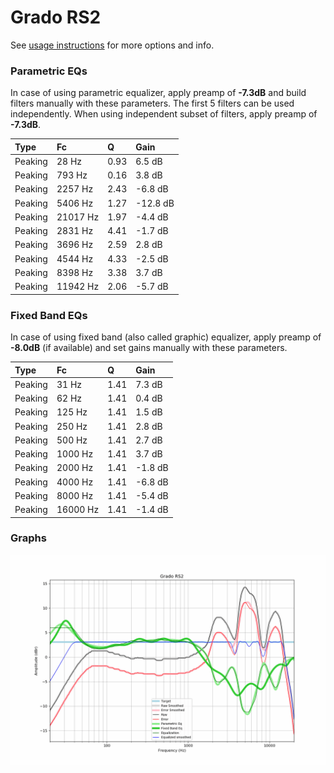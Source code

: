 # Grado RS2
See [usage instructions](https://github.com/jaakkopasanen/AutoEq#usage) for more options and info.

### Parametric EQs
In case of using parametric equalizer, apply preamp of **-7.3dB** and build filters manually
with these parameters. The first 5 filters can be used independently.
When using independent subset of filters, apply preamp of **-7.3dB**.

| Type    | Fc       |    Q | Gain     |
|:--------|:---------|:-----|:---------|
| Peaking | 28 Hz    | 0.93 | 6.5 dB   |
| Peaking | 793 Hz   | 0.16 | 3.8 dB   |
| Peaking | 2257 Hz  | 2.43 | -6.8 dB  |
| Peaking | 5406 Hz  | 1.27 | -12.8 dB |
| Peaking | 21017 Hz | 1.97 | -4.4 dB  |
| Peaking | 2831 Hz  | 4.41 | -1.7 dB  |
| Peaking | 3696 Hz  | 2.59 | 2.8 dB   |
| Peaking | 4544 Hz  | 4.33 | -2.5 dB  |
| Peaking | 8398 Hz  | 3.38 | 3.7 dB   |
| Peaking | 11942 Hz | 2.06 | -5.7 dB  |

### Fixed Band EQs
In case of using fixed band (also called graphic) equalizer, apply preamp of **-8.0dB**
(if available) and set gains manually with these parameters.

| Type    | Fc       |    Q | Gain    |
|:--------|:---------|:-----|:--------|
| Peaking | 31 Hz    | 1.41 | 7.3 dB  |
| Peaking | 62 Hz    | 1.41 | 0.4 dB  |
| Peaking | 125 Hz   | 1.41 | 1.5 dB  |
| Peaking | 250 Hz   | 1.41 | 2.8 dB  |
| Peaking | 500 Hz   | 1.41 | 2.7 dB  |
| Peaking | 1000 Hz  | 1.41 | 3.7 dB  |
| Peaking | 2000 Hz  | 1.41 | -1.8 dB |
| Peaking | 4000 Hz  | 1.41 | -6.8 dB |
| Peaking | 8000 Hz  | 1.41 | -5.4 dB |
| Peaking | 16000 Hz | 1.41 | -1.4 dB |

### Graphs
![](./Grado%20RS2.png)